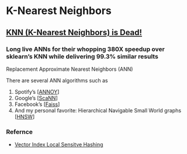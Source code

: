 # K-Nearest Neighbors





### 

## [KNN \(K-Nearest Neighbors\) is Dead!](https://medium.com/towards-artificial-intelligence/knn-k-nearest-neighbors-is-dead-fc16507eb3e) <a id="db10"></a>

### Long live ANNs for their whopping 380X speedup over sklearn’s KNN while delivering 99.3% similar results <a id="5fcf"></a>

Replacement  Approximate Nearest Neighbors \(ANN\)

 There are several ANN algorithms such as

1. Spotify’s \[[ANNOY](https://github.com/spotify/annoy)\]
2. Google’s \[[ScaNN](https://github.com/google-research/google-research/tree/master/scann)\]
3. Facebook’s \[[Faiss](https://github.com/facebookresearch/faiss)\]
4. And my personal favorite: Hierarchical Navigable Small World graphs \[[HNSW](https://github.com/nmslib/hnswlib)\]



### Refernce  

* [Vector Index Local Sensitve Hashing](https://www.pinecone.io/learn/vector-indexes/)



